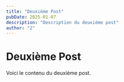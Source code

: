 ```yaml
---
title: "Deuxième Post"
pubDate: 2025-01-07
description: "Description du deuxième post"
author: "2"
---
```


# Deuxième Post

Voici le contenu du deuxième post.